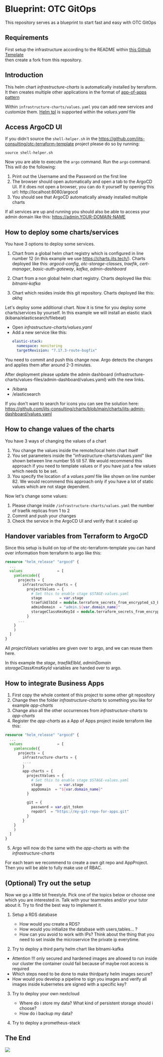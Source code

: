 # Blueprint: OTC GitOps

This repository serves as a blueprint to start fast and easy with OTC GitOps

## Requirements

First setup the infrastructure according to the README within [this Github Template](https://github.com/iits-consulting/otc-terraform-template)  
then create a fork from this repository.

## Introduction

This helm chart _infrastructure-charts_ is automatically installed by terraform. It then creates
multiple other applications in the format of [app-of-apps pattern](https://argo-cd.readthedocs.io/en/stable/operator-manual/cluster-bootstrapping/#app-of-apps-pattern)

Within `infrastructure-charts/values.yaml` you can add new services and customize them. [Helm tpl](https://helm.sh/docs/howto/charts_tips_and_tricks/#using-the-tpl-function) is supported within the _values.yaml_ file

## Access ArgoCD UI

If you didn't source the `shell-helper.sh` in the https://github.com/iits-consulting/otc-terraform-template project please do so by running:

```shell
source shell-helper.sh
```

Now you are able to execute the `argo` command. Run the `argo` command. This will do the following:

1. Print out the Username and the Password on the first line
2. The browser should open automatically and open a tab to the ArgoCD UI. If it does not open a browser, you can do it yourself by opening this url: http://localhost:8080/argocd
3. You should see that ArgoCD automatically already installed multiple charts

If all services are up and running you should also be able to access your admin domain like this: https://admin.YOUR-DOMAIN-NAME

## How to deploy some charts/services

You have 3 options to deploy some services.

1. Chart from a global helm chart registry which is configured in line number 12 (in this example we use https://charts.iits.tech/). 
   Charts deployed like this: 
   _argocd-config_, _otc-storage-classes_, _traefik_, _cert-manager_, _basic-auth-gateway_, _kafka_, _admin-dashboard_

     
2. Chart from a non global helm chart registry. Charts deployed like this: _bitnami-kafka_ 
3. Chart which resides inside this git repository. Charts deployed like this: _akhq_


Let's deploy some additional chart. Now it is time for you deploy some charts/services by yourself.
In this example we will install an elastic stack (kibana/elasticsearch/filebeat) 
   * Open _infrastructure-charts/values.yaml_
   * Add a new service like this:
     ```yaml
     elastic-stack:
       namespace: monitoring
       targetRevision: "7.17.3-route-bugfix"
     ```
You need to commit and push this change now. Argo detects the changes and applies them after around 2-3 minutes.

After deployment please update the admin dashboard (infrastructure-charts/values-files/admin-dashboard/values.yaml) with the new links.
* /kibana
* /elasticsearch

If you don't want to search for icons you can see the solution here: https://github.com/iits-consulting/charts/blob/main/charts/iits-admin-dashboard/values.yaml

## How to change values of the charts

You have 3 ways of changing the values of a chart

1. You change the values inside the remote/local helm chart itself
2. You set parameters inside the "infrastructure-charts/values.yaml" like shown between line number 55 till 57. 
   We would recommend this approach if you need to template values or if you have just a few values which needs to be set.
3. You specify the location of a _values.yaml_ file like shown on line number 82.
   We would recommend this approach only if you have a lot of static values which are not stage dependent.

Now let's change some values: 

1. Please change inside `/infrastructure-charts/values.yaml` the number of traefik replicas from 1 to 2
2. Commit and push your changes
3. Check the service in the ArgoCD UI and verify that it scaled up

## Handover variables from Terraform to ArgoCD

Since this setup is build on top of the otc-terraform-template you can hand over information from terraform to argo like this:

```terraform
resource "helm_release" "argocd" {
  ...
  values                = [
    yamlencode({
      projects = {
        infrastructure-charts = {
          projectValues = {
            # Set this to enable stage $STAGE-values.yaml
            stage        = var.stage
            traefikElbId = module.terraform_secrets_from_encrypted_s3_bucket.secrets["elb_id"]
            adminDomain  = "admin.${var.domain_name}"
            storageClassKmsKeyId = module.terraform_secrets_from_encrypted_s3_bucket.secrets["storage_class_kms_key_id"]
          }
      ...
    }
    )
  ]
}
```
All _projectValues_ variables are given over to argo, and we can reuse them here.

In this example the _stage_, _traefikElbId_, _adminDomain_ _storageClassKmsKeyId_ variables are handed over to argo.

## How to integrate Business Apps

1. First copy the whole content of this project to some other git repository
2. Change then the folder _infrastructure-charts_ to something you like for example _app-charts_
3. Change also all the other occurrences from _infrastructure-charts_ to _app-charts_
4. Register the _app-charts_ as a App of Apps project inside terraform like this:
```terraform
resource "helm_release" "argocd" {
  ...
  values                = [
    yamlencode({
      projects = {
        infrastructure-charts = {
        ....
        }
        app-charts = {
          projectValues = {
            # Set this to enable stage $STAGE-values.yaml
            stage        = var.stage
            appDomain  = "${var.domain_name}"
          }

          git = {
            password = var.git_token
            repoUrl  = "https://my-git-repo-for-apps.git"
          }
        }
    }
    )
  ]
}
```
5. Argo will now do the same with the _app-charts_ as with the _infrastructure-charts_

For each team we recommend to create a own git repo and AppProject. Then you will be able to fully make use of RBAC.

## (Optional) Try out the setup

Now we go a little bit freestyle. Pick one of the topics below or choose one which you are interested in.
Talk with your teammates and/or your tutor about it. Try to find the best way to implement it. 

1. Setup a RDS database
   - How would you create a RDS?
   - How would you initialize the database with users,tables... ?
   - How can you avoid to work with IPs? Think about the thing that you need to set inside the microservice the private ip everytime.

2. Try to deploy a third party helm chart like bitnami-kafka
  - Attention !!! only secured and hardened images are allowed to run inside our cluster the container could fail because of maybe root access is required
  - Which steps need to be done to make thirdparty helm images secure?
  - How would you develop a pipeline to sign you images and verify all images inside kubernetes are signed with a specific key?

3. Try to deploy your own nextcloud
   - Where do i store my data? What kind of persistent storage should i choose?
   - How do i backup my data?

4. Try to deploy a prometheus-stack


## The End

![](https://media.giphy.com/media/lD76yTC5zxZPG/giphy.gif)

